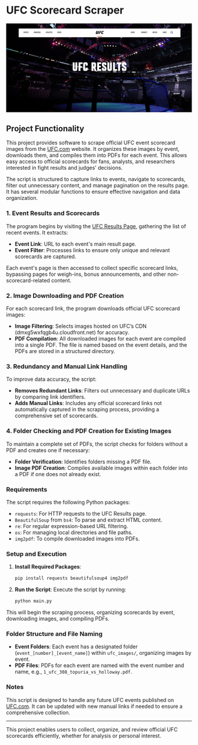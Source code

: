# UFC Scorecard Scraper

![UFC Scorecard - Results Page](https://github.com/maxwellbrenner/UFC-Scorecard-Scraper/raw/main/images%20(UFC.com)/UFC%20Scorecard%20-%20Results%20Page.png)

## Project Functionality

This project provides software to scrape official UFC event scorecard images from the [UFC.com](https://www.ufc.com/) website. It organizes these images by event, downloads them, and compiles them into PDFs for each event. This allows easy access to official scorecards for fans, analysts, and researchers interested in fight results and judges' decisions.

The script is structured to capture links to events, navigate to scorecards, filter out unnecessary content, and manage pagination on the results page. It has several modular functions to ensure effective navigation and data organization.

### 1. Event Results and Scorecards

The program begins by visiting the [UFC Results Page](https://www.ufc.com/results?language_content_entity=en), gathering the list of recent events. It extracts:
- **Event Link**: URL to each event's main result page.
- **Event Filter**: Processes links to ensure only unique and relevant scorecards are captured.

Each event's page is then accessed to collect specific scorecard links, bypassing pages for weigh-ins, bonus announcements, and other non-scorecard-related content.

### 2. Image Downloading and PDF Creation

For each scorecard link, the program downloads official UFC scorecard images:
- **Image Filtering**: Selects images hosted on UFC’s CDN (dmxg5wxfqgb4u.cloudfront.net) for accuracy.
- **PDF Compilation**: All downloaded images for each event are compiled into a single PDF. The file is named based on the event details, and the PDFs are stored in a structured directory.

### 3. Redundancy and Manual Link Handling

To improve data accuracy, the script:
- **Removes Redundant Links**: Filters out unnecessary and duplicate URLs by comparing link identifiers.
- **Adds Manual Links**: Includes any official scorecard links not automatically captured in the scraping process, providing a comprehensive set of scorecards.

### 4. Folder Checking and PDF Creation for Existing Images

To maintain a complete set of PDFs, the script checks for folders without a PDF and creates one if necessary:
- **Folder Verification**: Identifies folders missing a PDF file.
- **Image PDF Creation**: Compiles available images within each folder into a PDF if one does not already exist.

### Requirements

The script requires the following Python packages:
- `requests`: For HTTP requests to the UFC Results page.
- `BeautifulSoup` from `bs4`: To parse and extract HTML content.
- `re`: For regular expression-based URL filtering.
- `os`: For managing local directories and file paths.
- `img2pdf`: To compile downloaded images into PDFs.

### Setup and Execution

1. **Install Required Packages**:
    ```bash
    pip install requests beautifulsoup4 img2pdf
    ```
   
2. **Run the Script**:
    Execute the script by running:
    ```bash
    python main.py
    ```

This will begin the scraping process, organizing scorecards by event, downloading images, and compiling PDFs.

### Folder Structure and File Naming

- **Event Folders**: Each event has a designated folder (`event_[number]_[event_name]`) within `ufc_images/`, organizing images by event.
- **PDF Files**: PDFs for each event are named with the event number and name, e.g., `1_ufc_308_topuria_vs_holloway.pdf`.

### Notes

This script is designed to handle any future UFC events published on [UFC.com](https://www.ufc.com/). It can be updated with new manual links if needed to ensure a comprehensive collection.

--- 

This project enables users to collect, organize, and review official UFC scorecards efficiently, whether for analysis or personal interest.
